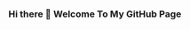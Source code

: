 ### Hi there 👋 Welcome To My GitHub Page

<!--
**Chibutechie/Chibutechie** is a ✨ _special_ ✨ repository because its `README.md` (this file) appears on your GitHub profile.

Here are some ideas to get you started:

- 🔭 I’m currently working on bulding my Data Analysis and Power Platform
- 🌱 I’m currently learning Business Intelligence/Data Analytics and Power Platform Skills
- 👯 I’m looking to collaborate on bulding Projects related to Data Analytics
- 🤔 I’m looking for help with projects and community related projects
- 💬 Ask me about Data Analytics and building a career in the tech ecosystem
- 📫 How to reach me: https://twitter.com/pdestiny_tobias
- 😄 Pronouns: He/Him
- ⚡ Fun fact: I love creativity and I want to spend some time walking around the World
-->
